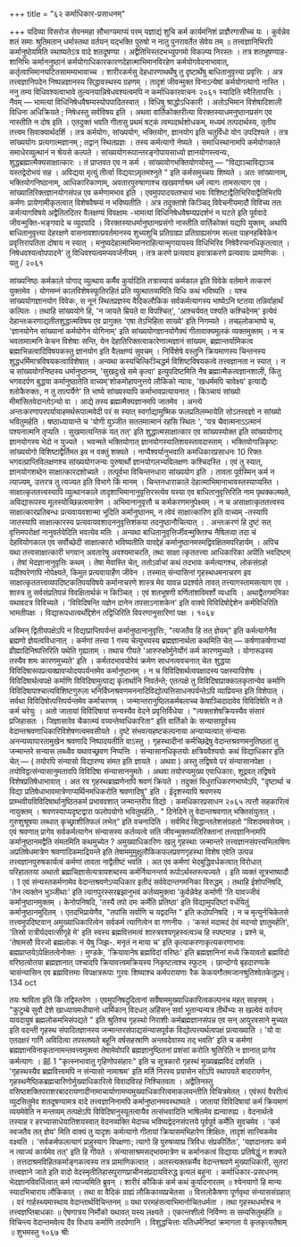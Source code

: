 +++
title = "६२ कर्माधिकार-प्रसाधनम्"

+++
यदिव्या विसरोज सेवनमहा सौभाग्यमाप्यं परम् यज्ञाद्यं शुचि कर्म कार्यमनिशं प्राज्ञैरगासीच्च यः । कुर्वन्नेव शतं समाः श्रुतिमतान् धर्मास्तथा वर्तयन् यद्भक्ति पुरुषो न नातु पुनरावर्तेत सेवेय तम् ॥ 
तत्त्वज्ञानिभिरपि कर्मानुष्ठेयमिति स्थाष्यतेऽत्र वादे शतदूषण्या । अद्वैतिभिस्तदभभ्युपगमो विकल्प्य निरस्तः । तत्र शतभूषण्याह-शानिभिः कर्माननुष्ठानं कर्मयोगाधिकारकारणदेहात्माभिमानविरहेण कर्मयोगवेदनाभावात्, कर्तृत्वाभिमानघटितसामम्यभावाच्च । शारीरकर्मसु देहधारणाथर्थेषु तु दृष्टार्थेषु बाधितानुवृत्त्या प्रवृत्तिः । अत्र तत्त्वज्ञानिपदेन निष्पन्नज्ञानस्य सिद्धावस्थस्य ग्रहणम् । तादृशं जीवन्मुक्त विनाऽन्येषां कर्मयोगत्यागो नास्ति । ननु तम्य विधिवश्यत्वाभावे तुल्यनयान्निषेधवश्यत्वमपि न 
कर्माधिकारवाचनः 
२०६१ 
स्यादिति स्वैरितापत्तिः । नैवम् — भामत्यां विधिनिषेधवैषम्यस्योपपादितस्वात् । विधिषु श्राद्धोऽधिकारी । अतोऽभिमान विशेषादिशाली विधिना अधिक्रियते ; निषेधस्तु सर्वविषय इति । अथवा वार्तिकोक्तरीत्या विरक्तस्याधमनुष्ठानप्रसंग एव नास्तीति न दोष इति । एतदुक्तं भवति गीतासु प्रथमं षट्कं त्वम्पदार्थशोधकम्, मध्यमं तत्पदार्थस्य, तृतीय तत्त्वम सिवाक्यार्थदर्शि । 
तत्र कर्मयोगः, सांख्ययोग, भक्तियोग, ज्ञानयोग इति चतुर्विधो योग उपदिश्यते । तत्र सांख्ययोगः प्रत्यगात्मज्ञानम् ; तद्वान् स्थितप्रज्ञः । तस्य कर्मत्यागो नेष्यते । समाधिस्थानामपि कर्मयोगकाले समाधेरव्युत्थानं न श्रेयसे कल्पते । सांख्ययोगरूपान्तरङ्गोपायसाध्यो ज्ञानयोगस्त्वन्यः, शुद्धब्रह्मात्मैक्यसाक्षात्कारः । तं प्राप्तवत एव न कर्म । सांख्ययोगभक्तियोगयोस्तु — "विद्याञ्चाविद्याञ्च यस्तद्वेदोभयं सह । अविद्यया मृत्युं तीर्त्वा विद्ययाऽमृतमश्नुते " इति कर्मसमुच्चयः शिष्यते । 
अतः सांख्यानाम्, भक्तियोगनिष्ठानाम्, आधिकारिकाणाम्, अवतारपुरुषाणाश्च खखवर्णाश्रम धर्म त्यागः तामसत्याग एव । सांख्यातिरिक्तज्ञानयोगसंपन्न एव कर्मणामभाव इति । 
एवमुपपादयतश्चायं भावः विशिष्टाद्वैतिभिरिवाद्वैतिभिरपि कर्मणः प्रायेणामीकृतत्वात् विशेषवैषम्यं न भविष्यतीति । अत्र तदुक्तांशे किञ्चिद् विवेचनीयमादौ विविच्य ततः कर्मत्यागविषये अद्वैतितदितर वैलक्षण्यं विवक्षामः -भामत्यां विधिनिषेधवैषम्यप्रदर्शनं न घटते इति पूर्ववादे जीवन्मुक्ति-भङ्गवादे च व्युदपादि । विरक्तस्याधर्मानुष्ठानप्रसंगो नास्तीति वार्तिकोक्तं यद्यपि युक्तम्, अथापि बाधितानुवृत्त्या देहरक्षणे वासनावशात्प्रवर्तमानस्य शुच्यशुचि प्रतिग्राह्या प्रतिग्राह्यसंगम सल्ला पाहनहबिवेकेन प्रवृत्तिरापतिता दोषाय न स्यात् । मनुष्यदेहात्माभिमानराहित्यान्मृगयायस्य विधिभिरिव निषेवैरप्यनधिकृतत्वात् । निषेधवश्यत्वोपपादने' तु विधिवश्यत्वमप्यवर्जनीयम् । तत्र करणे प्रत्यवाय इवात्राकरणे प्रत्यवायः प्रामाणिकः । यतु 
/ 
२०६१ 

सांख्यनिष्ठः कर्मकाले योगाद् व्युत्थाय कर्मैव कुर्यादिति तत्रास्यायं कर्मकाल इति विवेके वर्तमाने तत्करणं युक्तमेव । योगमम्नं कालविशेषस्फूतिरहितं प्रति व्युत्थातव्यमिति विधिः कथं भविष्यति । यश्च सांख्ययोगज्ञानयोग विवेकः, स नूनं स्थितप्रज्ञस्य वैदिकलौकिक सर्वकर्मत्यागस्य भाष्येऽनि ष्टतया तन्निर्वाहार्थं कल्पितः । तथाहि सांख्ययोगे हि, 'न जायते म्रियते वा विपश्चित्', 'आश्चर्यवत् पश्यति कश्चिदेनम्' इत्येवं देहान्तःकरणाद्यतीतशुद्धात्मविषय एव प्रागुक्तः 'एषा तेऽभिहिता साख्ये' इति निगम्यते । तच्छ्लोकभाष्ये च, 'ज्ञानयोगेन सांख्यानां कर्मयोगेन योगिनाम्' इति सांख्ययोगज्ञानयोगैक्यं गीतावाक्यमूलकं व्यक्तमुक्तम् । न च भवतामात्मनि केचन विशेषाः सन्ति, येन देहातिरिक्तत्वाकारेणात्मज्ञानं सांख्यम, ब्रह्मान्तर्यामिकत्व ब्रह्माभिन्नत्वादिविषयकस्तु ज्ञानयोग इति वैलक्षण्यं सुवचम् । निर्विशेषे वस्तुनि क्रियमाणस्य चिन्तनस्य शुद्धधर्मिमात्रविषयकत्वाविशेषात् । अन्यथा कस्यचित्किञ्चिद्धर्म विशिष्टविषयकत्वे तत्त्वज्ञानता न स्यात् । न च सांख्ययोगनिष्ठस्य धर्मानुष्ठानम्, 'सुखदुःखे समे कृत्वा' इत्युपदिष्टमिति नैष ब्रह्मात्मैकत्वज्ञानशाली, किंतु भगवदर्पण बुद्धया कर्मानुष्ठातेति वाच्यम्'शोकमोहापनुत्तये लौकिको न्यायः, 'खधर्ममपि चावेक्ष्य' इत्याद्यैः 
श्लोकैरुक्तः, न तु तात्पर्येणे' ति भाष्ये सांख्यस्यापि कर्माभावप्रत्यायनात् । किञ्चायं सांख्यो मीमांसितवेदान्तोऽन्यो वा । आद्ये तस्य ब्रह्मत्मैक्यज्ञानमपि जातमेव । अन्त्ये अन्तःकरणापरपर्यायाहमर्थरूपात्मवेदी परं स स्यात् स्वर्गाद्यामुष्मिक फलप्रतिलम्भायेति सोऽतत्त्वज्ञो न सांख्यो भवितुमर्हति । षष्ठाध्यायान्ते च 'योगी युञ्जीत सततमात्मानं रहसि स्थितः ', 'यत्र चैवात्मनाऽऽत्मानं पश्यनात्मनि तृप्यति । सुखमात्यन्तिकं यत् तत्' इति शुद्धात्मसाक्षात्कार एव सांख्यस्योक्त इति सांख्ययोगाद् ज्ञानयोगस्य भेदो न युज्यते । 
भवन्मते भक्तियोगात् ज्ञानयोगस्यातिशयस्तावदास्ताम् । भक्तियोगान्निकृष्टः सांख्ययोगो विशिष्टाद्वैर्तिमत इव न वक्तुं शक्यते । नाप्यैश्वर्यानुभवाति
कमधिकारप्रसाधनः 
10 
रिक्तः भगवत्प्राप्तिविलक्षणश्च सांख्ययोगजन्यः पुरुषार्थो ज्ञानयोगलभ्यविलक्षणः कश्चिदस्ति । एवं तु स्यात्, ज्ञानयोगशब्देन साक्षात्कारदशोच्यते । तत्पूर्वभा विचिन्तनधारा सांख्ययोग इति । तावता पूर्वस्मिन् कर्म न त्याज्यम्, उत्तरत्र तु त्यज्यत इति विभागे किं मानम् । चिन्तनधाराकाले देहात्माभिमानाभावस्तस्याप्यस्ति । साक्षात्कृततत्त्वस्यापि व्युत्थानकाले तादृशाभिमानानुवृत्तिरस्त्येव यस्या एव बाधितानुवृत्तिरिति नाम पृथक्कल्ष्यते, अविद्यारूपस्य मूलस्योच्छिन्नत्वमात्रेण । अभिमानानुवृत्तौ च कर्मकरणमनुपेक्ष्यम् । न च असाक्षात्कृततत्त्वस्य साक्षात्कारप्रतिबन्धः प्रत्यवायवशान्मा भूदिति कर्मानुष्ठानम्, न त्वेवं साक्षात्कारिण इति वाच्यम् -तस्यापि जातस्यापि साक्षात्कारस्य प्रत्यवायवशादननुवृत्तिशंकया तदनुष्ठानौचित्यात् । 
. 
अन्तःकरणं 
हि दुष्टं सत् वृत्तिमपरोक्षां नानुवर्तयेदिति भवत्येव मतिः । 
अन्यथा बाधितानुवृत्तिर्जीवन्मुक्तिश्च नैषितव्या तदा चं देहवियोगकाल एव सर्वोच्छेदी साक्षात्कारो भविष्यतीति यावद्देहं कर्मानुष्ठानमस्मद्विवक्षितमपरिहार्यम् । अपिच यथा तत्त्वसाक्षात्कारी भगवान् अवतारेषु अवश्यमाचरति, तथा साक्षा त्कृततत्त्वा आधिकारिका अपीति भवदिष्टम् । तेषां भेदज्ञानानुवृत्तिः कथम् । तेषा मेवास्ति चेत्, ततोऽर्वाचां कथं तदभावः कर्मत्यागश्च, लोकसंग्रहो यदीश्वरेणापि नोपेक्ष्यते, किमुत प्रत्यवायार्हेण जीवेन । तस्मात् संन्यासिनां गृहस्थधमनाचरण इव साक्षात्कृततत्त्वव्यपदिष्टकतिपयविषये कर्मानाचरणे शास्त्र मेव यावन्न प्रदर्श्यते तावत् तत्त्यागस्तामसत्याग एव । शास्त्र तु सर्वसंप्रतिपन्नं विवक्षितार्थकं न किञ्चित् । एवं शतभूषणी वर्णितांशविमर्शो व्यधायि । 
अथाद्वैतगमनिका यथावदत्र विविच्यते । 'विविदिषन्ति यज्ञेन दानेन तपसाऽनाशकेन' इति वाक्ये विविदिषोद्देशेन कर्मविधिरिति भामतीपक्षः । विद्यारूपधात्वर्थोद्देशेन तद्विधिरिति विवरणानुसारिणां पक्षः । 
१०६४ 

अस्मिन् द्वितीयपक्षेऽपि न विद्याप्राप्तिपर्यन्तं कर्मानुष्ठानानुवृत्तिः, "त्यजतैव हि तत् ज्ञेयम्” इति कर्मत्यागेनैव ब्रह्मणो ज्ञेयत्वविधानात् । कर्मणां तत्त्या
1 
गस्य चेत्युभयस्य ब्रह्मज्ञानार्थता कथमिति चेत् — कर्षणाकर्षणाभ्यां व्रीह्मादिनिष्पत्तिरिति यथेति गृह्यताम् । तथाच गीयते 'आरुरुक्षोर्मुनेर्योगं कर्म कारणमुच्यते । योगारूढस्य तस्यैव शमः कारणमुच्यते' इति । कर्मतदभावयोरेवं क्रमेण साधनत्ववचनात् चेतः शुद्धया विविदिषारूपप्रत्यक्प्रावप्योदयपर्यन्तमेव कर्मानुष्ठानम् । न च विविदिषार्थत्वपक्षादस्य पक्षस्याविशेषः । विविदिषार्थत्वपक्षे कर्माणि विविदिषामुत्पाद्य कृतार्थानि निवर्तन्ते; एतत्पक्षे तु विविदिषाप्राक्कालकृतान्येव कर्माणि विविदिषापाश्चात्यविशिष्टगुरुला भनिर्विघ्नश्रवणमननादिविद्योत्पत्तिसाधनपर्यन्तेऽपि व्याप्रियन्त इति विशेपात् । सर्वथा विविदिषोत्पत्तिपर्यन्तमेव कर्माचरणम् । जन्मान्तरानुष्ठितकर्मबलाच्च केषाञ्चिदादावेव विविदिषेति न ते कर्म चरेयुः । अतो जातायां विविदिषायां सन्यस्यैव वेदने प्रवृत्तिर्विधेया । "त्यक्ताशेषक्रियस्यैव संसारं 
प्रजिहासतः । जिज्ञासारेव चैकात्म्यं वय्यन्तेय्वधिकारिता" इति वार्तिको केः सन्यासापूर्वस्य वेदान्तश्रवणाधिकारिविशेषणत्वमवसीयते । दृष्टे संभवत्यहष्टकल्पनाया अन्याय्यत्वात् संन्यासः अनन्यव्यापारतामुखेन श्रवणादि निष्पादयतीति वाऽस्तु । गृहस्थादीनां कर्मच्छिद्रेषु वेदान्तश्रवणमनुतिष्ठतां तु जन्मान्तरे सन्यास लब्ध्वैव यथावच्छ्रवण निप्पत्तिः । संन्यासानधिकृतयोः क्षत्रियवैश्ययोः कथं विद्याधिकार इति चेत् — ( तयोरपि संन्यासो विद्यारण्य संमत इति ज्ञायते । अथवा ) अस्तु तद्विषये परं संन्यासानपेक्षा । तयोविद्वत्संन्यासानुमतावपि विविदिषा संन्यासाननुमतेः । अथवा तयोरप्यमुख्य एवाधिकारः, शूद्रवत् तद्विषये विशेषप्रतिषेधाभावात् । अत रव गृहस्थब्राह्मणेनापि श्रवणं क्रियते । तदुक्तं विधुराधिकरणभाष्येऽपि, "दृष्टार्था च विद्या प्रतिषेधाभावमात्रेणाप्यर्थिनमधिकरोति श्रवणादिषु" इति । ईदृशस्यापि श्रवणस्य प्राम्भवीयविविदिषार्थानुष्ठितकर्म प्रभाववशात् जन्मान्तरीय विद्यो 
। 
कमधिकारप्रसाधन 
२०६५ 
त्पत्तौ सहकारित्वं नायुक्तम् । श्रवणस्याप्यदृष्टद्वारा फलोपयोगो भवितुमर्हति,. " दिनेदिने तु वेदान्तश्रवणात् भक्तिसंयुतात् । गुरुशुश्रूषया लब्धात् कृच्छ्राशीतिफलं लभेत्” इति वचनादिति । सर्वमिदं सिद्धान्तलेशसंग्रहतो "विशदमवसेयम् । एवं श्रवणात् प्रागेव सर्वकर्मत्यागेन संन्यासस्य कर्तव्यत्वे सति जीवन्मुक्तव्यतिरिक्तानां तत्त्वज्ञानिनामपि कर्मानुष्ठानमद्वैति संमतमिति कथमुच्येत ? अमुख्याधिकारिणः खलु गृहस्थाः जन्मान्तरे तत्त्वज्ञानसंपत्त्यभिलाषिणः अप्रतिषेधमात्रेण श्रवणादिकमाद्रियन्ते इति तेषाममुमुक्षुलौकिकफलप्रवणगृहस्था विशेष एवेति उत्पन्न तत्त्वज्ञानपुरुषकार्यत्वं कर्मणां तावता नाद्वैतीष्टं भवति । अत एव कर्मणां भेदबुद्धिवर्धकत्वात् विरोधात् परिहाततया अथातो ब्रह्मचिज्ञासेत्यत्रायशब्दस्य कर्मर्नियानन्तर्य रूपोऽर्थस्तस्त्यज्यते । इति व्यक्तं सूत्रभाष्यादौ । 
1 
एवं संन्यस्तकर्मणामेव वेदान्तश्रवणेऽप्यधिकार इतीदं सर्ववेदान्तगमनिका विरुद्धम् । तथाहि ईशोपनिषदि, 'तेन त्यक्तेन भुञ्जीथाः' इति त्यागपुरस्सरब्रझानुभवं कर्तव्यमुक्त्वा 'कुर्वन्नेवेह कर्माणी 'ति यावज्जीवं कर्मानुष्ठानमुक्तम् । केनोपनिषदि, 'तस्यै तपो दमः कर्मेति प्रतिष्ठा' इति विद्यामुपदिष्टां वर्धयितुं कर्मानुष्ठानमुदितम् । एतदभिप्रायेणैव, "तपांसि सर्वाणि च यद्वदन्ति " इति कठोपनिषदि । न च मृत्युर्नचिकेतसे तत्त्वमुपदिष्टवान् अमुख्याधिकारित्वेन सर्वकर्म त्यागित्वेन वा गणनीयः । 'कस्तं मदामदं देवं मदन्यो ज्ञातुमर्हति', 'तिस्रो रात्रीर्यदवात्सीगृहे मे' इति स्वस्य ब्रह्मवित्तमत्वं शास्त्रवश्यगृहस्वत्वञ्च हि स्पष्टमाह । प्रश्ने च, 'तेषामसौ विरजो ब्रह्मलोकः नं येषु जिझ-. मनृतं न माया च' इति कृत्याकरणाकृत्यकरणाभावः ब्रह्मप्राप्तयेऽपेक्षितत्वेनोक्तः । मुण्डके, 'क्रियावानेष ब्रह्मविदां वरिष्ठः' इति ब्रह्मज्ञानिनां मध्ये क्रियावतो ब्रह्मविदो वरिष्ठत्वोतया ब्रह्मज्ञानात् पश्चादपि क्रियावत्त्वमक्रियस्य निकृष्टत्वश्च स्फुटम् । छान्दोग्ये बृहदारण्यके चासंन्यासिन एव ब्रह्मवित्तमाः विपक्षत्ररूपाः गुरवः शिष्याश्च कर्मपरायणाः रैक केकयगौतमजानश्रुतिश्वेतकेतुप्रभृ। 
134 
oct 

तयः श्राविता इति किं तद्विस्तरेण । एवमुपनिषदुदितानां सर्वेषाममुख्याधिकारित्वकल्पनच महत् साहसम् । "कुटुम्बे सुवौ देशे खाध्यायमधीयानो धार्मिकान् विदधत् अहिंसन् सर्वा भूतान्यन्यत्र तीर्थेभ्यः स खल्वेवं वर्तयन् यावदायुषं ब्रह्मलोकमभिसंपद्यते " इति श्रुतिश्च गृहस्थो निराशीः कर्मब्रह्मज्ञानसंपन्न एव सन् आयुरवसाने मुच्यत इति वदन्ती गृहस्थ संपादितज्ञानस्य जन्मान्तरसंपाद्यसंन्यासपूर्वक विद्योत्पत्त्यर्थत्वपक्षं प्रत्याख्याति । 'यो वा एतदक्षरं गार्गि अविदित्वा तपस्तष्यते बहूनि वर्षसहस्राणि अन्तवदेवास्य तद् भवति' इति च कर्मणां ब्रह्मज्ञानविनाकृतानामन्तवत्त्वमुक्त्वा तेषामेवोपरि ब्रह्मज्ञानुष्ठितनां प्रशंसां करोति श्रुतिरिति न ज्ञानात् प्रागेव कर्मत्यागः । 
邮 
1 
"कृत्स्नभावातु गृहिणोपसंहारः" इति च सूत्रकारो गृहस्थं मुख्यब्रह्मविदं दर्शयति । 'गृहस्थस्यैव ब्रह्मवित्त्वमपि न संन्यासो नामाश्रम' इति मर्ति निरस्य प्रयासेन सोऽपि स्थापयते बादरायणेन, गृहस्थनैष्ठिकब्रह्मचारिणोर्मुख्याधिकारित्वे विवादविरहं निश्चितवता । अद्वैतिनस्तु वसिष्ठशक्तिपराशरबादरायणादीनामाचार्याणामप्यमुख्याधिकारित्वमाकलयन्तीति विचित्रमेतत् । एवंरूपं वैपरीत्यं व्युदसितुमेव शतदूषण्यामत्र वादे तत्त्वज्ञानिनामपि कर्मानुष्ठानमवस्थाष्यते । जातायां विविदिषायां कर्म क्रियमाणं व्ययमेवेति न मन्तव्यम् तत्पक्षेऽपि विविदिषानुस्यूतत्वायैव तत्संभवादिति भाषितमेव ह्यन्वारुह्य । वेदनार्थत्वे तस्याह र हरभ्यासाधेयातिशयस्वात् वेदनव्यक्ति मेदाच्च भविष्यद्वेदनसंपत्तये पूर्वपूर्व कर्मेति सुवचमेव । 'कर्म स्वजतैव तत् ज्ञेय' मिति वाक्यं तु यादृशः कर्मत्यागो गीतायां क्रियासमभिहारेण शिक्षितः, तादृशं सात्त्विकमेव वक्ष्यति । 'सर्वकर्मफलत्यागं प्राहुस्याग विपक्षणाः; त्यागो हि पुरुषव्याघ्र त्रिविधः संप्रकीर्तितः', 'यज्ञदानतपः कर्म न त्याज्यं कार्यमेव तत्' इति हि गीयते । संन्यासाश्रमसद्भावमात्रेण च कर्मानकत्वं विद्यायाः प्रतिषेद्धुं न शक्यते । तत्तदाश्रमविहितकर्माङ्गकत्वस्य तत्र प्रामाणिकत्वात् । अतस्त्यक्तकर्मैव वेदान्तश्रवणे मुख्याधिकारी, सुतरां तत्त्वज्ञाने जाते इति वादो वेदस्मृतीतिहासपुराणप्राचीनसंप्रदायविरुद्ध इत्यलं बहुना । 
कर्माधिकार-प्रसाधनम् 
भेदज्ञानविवर्धित्वात् कर्म त्याज्यमिति ब्रुवन् । 
शारीरं कौकिकं कर्म कथं कुर्यादनारतम् ॥ श्येनयागो हि मान्यः स्यादभिचाराय लौकिकात् । तथा वा वैदिकं ग्राह्यं लौकिकाव्यप्रचेतसा ॥ वित्तलोकैषणा पूर्णवृथा संन्याससंग्रहात् । वरं गार्हस्थ्यमास्थाय वेदान्तार्थविचिन्तनम् ॥ यथा परमहंसत्वाभिमानोचितधर्मता । तथा गृहस्थधर्माश्च न तत्त्वज्ञप्तिबाधकाः ॥ ऐषणात्रय निर्मोको यथावत् यस्य लक्ष्यते । एकान्तशीलो निर्विण्णः स सम्यसितुमर्हति ॥ विचिन्त्य वेदान्तमवेत्य दैव 
विधाय कर्माणि तदर्पणानि । 
विशुद्धचित्ताः यतिधर्मनिष्ठां 
क्रमागता ये कृतकृत्यतैषाम् ॥ 
शुभमस्तु 
१०६७ 
श्रीः